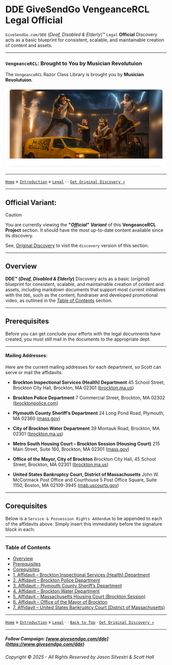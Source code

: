 ﻿# DDE GiveSendGo VengeanceRCL Legal Official

`GiveSendGo.com/DDE` (_Deaf, Disabled & Elderly_)™ `Legal` **Official** Discovery acts as a basic blueprint for consistent, scalable, and maintainable creation of content and assets.

---

### `VengeanceRCL`: Brought to You by Musician Revolutuion

The `VengeanceRCL` Razor Class Library is brought you by **Musician Revolutuion**.

![Musician Revolutuion](https://github.com/JasonSilvestri/VengeanceRCL/blob/master/VengeanceRCL/wwwroot/images/musician-revolution-splash.png)

---

[`Home`](./../../../README.md) » [`Introduction`](../README.md) » [`Legal`](./README.md) · · [`Get Original Discovery »`](../../Discovery/README.md) 

---

## **Official Variant:**

> [!CAUTION]
> You are currently viewing the **"_Official_" _Variant_** of this **VengeanceRCL Project** section.  It should have the most up-to-date content available since its discovery.
>
> See, [Original Discovery](../../Discovery/README.md) to visit the `discovery` version of this section.

---

## **Overview**


**DDE™ (_Deaf, Disabled & Elderly_)** Discovery acts as a basic (_original_) blueprint for consistent, scalable, and maintainable creation of content and assets, including markdown documents that support most current initiatives with the `DDE`, such as the content, fundraiser and developed promotional video, as outlined in the [Table of Contents](#table-of-contents) section.

---

## **Prerequisites**

Before you can get conclude your efforts with the legal documnents have created, you must still mail in the documents to the appropriate dept.

---

#### **Mailing Addresses**:

Here are the current mailing addresses for each department, so Scott can serve or mail the affidavits:

* **Brockton Inspectional Services (Health) Department**
  45 School Street, Brockton City Hall, Brockton, MA 02301 ([brockton.ma.us][1])

* **Brockton Police Department**
  7 Commercial Street, Brockton, MA 02302 ([brocktonpolice.com][2])

* **Plymouth County Sheriff’s Department**
  24 Long Pond Road, Plymouth, MA 02360 ([mass.gov][3])

* **City of Brockton Water Department**
  39 Montauk Road, Brockton, MA 02301 ([brockton.ma.us][4])

* **Metro South Housing Court – Brockton Session (Housing Court)**
  215 Main Street, Suite 160, Brockton, MA 02301 ([mass.gov][5])

* **Office of the Mayor, City of Brockton**
  Brockton City Hall, 45 School Street, Brockton, MA 02301 ([brockton.ma.us][6])

* **United States Bankruptcy Court, District of Massachusetts**
  John W. McCormack Post Office and Courthouse
  5 Post Office Square, Suite 1150, Boston, MA 02109-3945 ([mab.uscourts.gov][7])

[1]: https://brockton.ma.us/city-departments/building/?utm_source=chatgpt.com "Building Department - City of Brockton"
[2]: https://www.brocktonpolice.com/our-department/directions/?utm_source=chatgpt.com "Directions - Brockton Police"
[3]: https://www.mass.gov/locations/plymouth-county-sheriffs-department?utm_source=chatgpt.com "Plymouth County Sheriff's Department - Mass.gov"
[4]: https://brockton.ma.us/contact/?utm_source=chatgpt.com "Contact - City of Brockton"
[5]: https://www.mass.gov/locations/metro-south-housing-court-brockton-session "Metro South Housing Court - Brockton Session | Mass.gov"
[6]: https://brockton.ma.us/government/mayors-office/?utm_source=chatgpt.com "Mayor's Office - City of Brockton"
[7]: https://www.mab.uscourts.gov/court-info/court-locations?utm_source=chatgpt.com "Court Locations | District of Massachusetts"

---

## Corequisites

Below is a `Service & Possession Rights Addendum` to be appended to each of the affidavits above. Simply insert this immediately before the signature block in each:


---

### Table of Contents

- [Overview](#overview)
- [Prerequisites](#prerequisites)
- [Corequisites](#corequisites)
- [1. Affidavit – Brockton Inspectional Services (Health) Department](./AffidavitBrocktonInspectional.md)
- [2. Affidavit – Brockton Police Department](./AffidavitBrocktonPoliceDept.md)
- [3. Affidavit – Plymouth County Sheriff’s Department](./AffidavitPlymouthCountySheriffDept.md)
- [4. Affidavit – Brockton Water Department](./AffidavitBrocktonWaterDept.md)
- [5. Affidavit – Massachusetts Housing Court (Brockton Session)](./AffidavitBrocktonMassHousingCourtDept.md)
- [6. Affidavit – Office of the Mayor of Brockton](./AffidavitOfficeMayorBrocktonDept.md)
- [7. Affidavit – United States Bankruptcy Court (District of Massachusetts)](./AffidavitUSBankruptcyCourt.md)

---

[`Home`](./../../../README.md) » [`Introduction`](../README.md) » [`Legal`](./README.md) · · [`Back to Top`](#table-of-contents) · [`Get Original Discovery »`](../../Discovery/README.md) 

---

##### Follow Campaign: [www.givesendgo.com/dde](https://www.givesendgo.com/dde)

###### Copyright © 2025 - All Rights Reserved by Jason Silvestri & Scott Hall